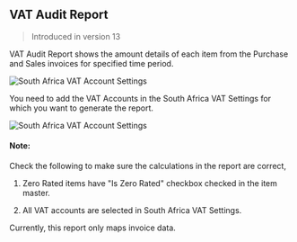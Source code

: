 ## VAT Audit Report

> Introduced in version 13

VAT Audit Report shows the amount details of each item from the Purchase and Sales invoices for specified time period.

![South Africa VAT Account Settings](https://docs.erpnext.com/files/Screenshot%202021-08-11%20at%202.22.39%20AM.png)

You need to add the VAT Accounts in the South Africa VAT Settings for which you want to generate the report.

![South Africa VAT Account Settings](https://docs.erpnext.com/files/Screenshot%202021-08-11%20at%201.58.57%20AM.png)

#### Note:

Check the following to make sure the calculations in the report are correct,

1.  Zero Rated items have "Is Zero Rated" checkbox checked in the item master.
    
2.  All VAT accounts are selected in South Africa VAT Settings.
    

Currently, this report only maps invoice data.